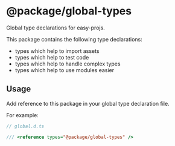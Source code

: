 # @package/global-types

Global type declarations for easy-projs.

This package contains the following type declarations:
- types which help to import assets
- types which help to test code
- types which help to handle complex types
- types which help to use modules easier

## Usage

Add reference to this package in your global type declaration file.

For example:

```ts
// global.d.ts

/// <reference types="@package/global-types" />
```
